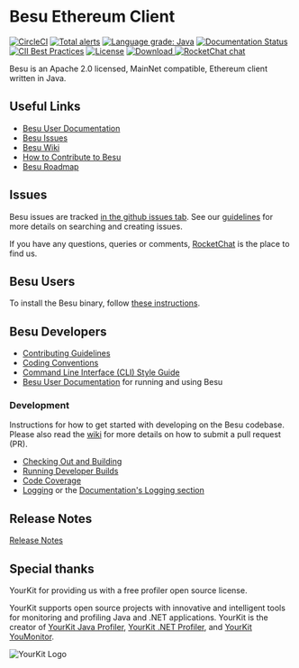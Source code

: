 # Besu Ethereum Client
 [![CircleCI](https://circleci.com/gh/hyperledger/besu/tree/master.svg?style=svg)](https://circleci.com/gh/hyperledger/besu/tree/master)
 [![Total alerts](https://img.shields.io/lgtm/alerts/g/hyperledger/besu.svg?logo=lgtm&logoWidth=18)](https://lgtm.com/projects/g/hyperledger/besu/alerts/)
 [![Language grade: Java](https://img.shields.io/lgtm/grade/java/g/hyperledger/besu.svg?logo=lgtm&logoWidth=18)](https://lgtm.com/projects/g/hyperledger/besu/context:java)
 [![Documentation Status](https://readthedocs.org/projects/hyperledger-besu/badge/?version=latest)](https://besu.hyperledger.org/en/latest/?badge=latest)
 [![CII Best Practices](https://bestpractices.coreinfrastructure.org/projects/3174/badge)](https://bestpractices.coreinfrastructure.org/projects/3174)
 [![License](https://img.shields.io/badge/License-Apache%202.0-blue.svg)](https://github.com/PegasysEng/besu/blob/master/LICENSE)
 [ ![Download](https://api.bintray.com/packages/hyperledger-org/besu-repo/besu/images/download.svg) ](https://bintray.com/hyperledger-org/besu-repo/besu/_latestVersion)
 [![RocketChat chat](https://open.rocket.chat/images/join-chat.svg)](https://chat.hyperledger.org/channel/besu)


Besu is an Apache 2.0 licensed, MainNet compatible, Ethereum client written in Java.

## Useful Links

* [Besu User Documentation]
* [Besu Issues]
* [Besu Wiki](https://wiki.hyperledger.org/display/BESU/Hyperledger+Besu)
* [How to Contribute to Besu](https://wiki.hyperledger.org/display/BESU/How+to+Contribute)
* [Besu Roadmap](https://wiki.hyperledger.org/display/BESU/Roadmap)


## Issues 

Besu issues are tracked [in the github issues tab][Besu Issues].
See our [guidelines](https://wiki.hyperledger.org/display/BESU/Issues) for more details on searching and creating issues.

If you have any questions, queries or comments, [RocketChat] is the place to find us.


## Besu Users

To install the Besu binary, follow [these instructions](https://besu.hyperledger.org/HowTo/Get-Started/Install-Binaries/).    

## Besu Developers

* [Contributing Guidelines]
* [Coding Conventions](https://wiki.hyperledger.org/display/BESU/Coding+Conventions)
* [Command Line Interface (CLI) Style Guide](https://wiki.hyperledger.org/display/BESU/Besu+CLI+Style+Guide)
* [Besu User Documentation] for running and using Besu


### Development

Instructions for how to get started with developing on the Besu codebase. Please also read the
[wiki](https://wiki.hyperledger.org/display/BESU/Pull+Requests) for more details on how to submit a pull request (PR).  

* [Checking Out and Building](https://wiki.hyperledger.org/display/BESU/Building+from+source)
* [Running Developer Builds](https://wiki.hyperledger.org/display/BESU/Building+from+source#running-developer-builds)
* [Code Coverage](https://wiki.hyperledger.org/display/BESU/Code+coverage)
* [Logging](https://wiki.hyperledger.org/display/BESU/Logging) or the [Documentation's Logging section](https://besu.hyperledger.org/en/stable/HowTo/Monitor/Logging/)


## Release Notes

[Release Notes](CHANGELOG.md)

## Special thanks

YourKit for providing us with a free profiler open source license. 

YourKit supports open source projects with innovative and intelligent tools
for monitoring and profiling Java and .NET applications.
YourKit is the creator of <a href="https://www.yourkit.com/java/profiler/">YourKit Java Profiler</a>,
<a href="https://www.yourkit.com/.net/profiler/">YourKit .NET Profiler</a>,
and <a href="https://www.yourkit.com/youmonitor/">YourKit YouMonitor</a>.

![YourKit Logo](https://www.yourkit.com/images/yklogo.png)

[Besu Issues]: https://github.com/hyperledger/besu/issues
[Besu User Documentation]: https://besu.hyperledger.org
[RocketChat]: https://chat.hyperledger.org/
[Contributing Guidelines]: CONTRIBUTING.md